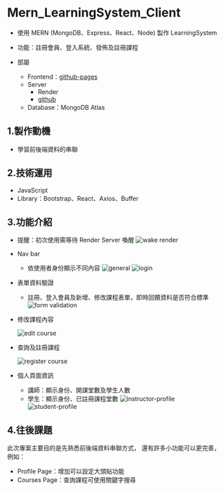 # Mern_LearningSystem_Client

- 使用 MERN (MongoDB、Express、React、Node) 製作 LearningSystem
- 功能：註冊會員、登入系統、發佈及註冊課程
- 部屬

  - Frontend：[github-pages](https://pin50195.github.io/Mern_LearningSystem_Client/)
  - Server
    - Render
    - [github](https://github.com/pin50195/Mern_LearningSystem_Server)
  - Database：MongoDB Atlas

## 1.製作動機

- 學習前後端資料的串聯

## 2.技術運用

- JavaScript
- Library：Bootstrap、React、Axios、Buffer

## 3.功能介紹

- 提醒：初次使用需等待 Render Server 喚醒
  ![wake render](https://github.com/pin50195/Mern_LearningSystem_Client/assets/156511146/4173e3a8-a776-4a39-ab9a-46424de933a6)

- Nav bar

  - 依使用者身份顯示不同內容
    ![general](https://github.com/pin50195/Mern_LearningSystem_Client/assets/156511146/2405e51c-c9b0-4a1d-8f62-695eb10b2b29)
    ![login](https://github.com/pin50195/Mern_LearningSystem_Client/assets/156511146/dc1c8715-338f-4e59-bace-c023ad2a014c)


- 表單資料驗證

  - 註冊、登入會員及新增、修改課程表單，即時回饋資料是否符合標準
    ![form validation](https://github.com/pin50195/Mern_LearningSystem_Client/assets/156511146/bf655441-4df4-4d46-839a-da725cfc2db2)


- 修改課程內容

  ![edit course](https://github.com/pin50195/Mern_LearningSystem_Client/assets/156511146/e438a0f1-185d-4bd7-9a67-94ee09dc688b)


- 查詢及註冊課程
  
  ![register course](https://github.com/pin50195/Mern_LearningSystem_Client/assets/156511146/6e819536-bf5b-436e-b49b-88d78e777e3d)

- 個人頁面資訊
  - 講師：顯示身份、開課堂數及學生人數
  - 學生：顯示身份、已註冊課程堂數
    ![instructor-profile](https://github.com/pin50195/Mern_LearningSystem_Client/assets/156511146/02e9de5f-0521-462e-bd96-54fdfb9b0d03)
    ![student-profile](https://github.com/pin50195/Mern_LearningSystem_Client/assets/156511146/6c970bf3-4889-48b9-9125-f7483ae8e617)


## 4.往後課題

此次專案主要目的是先熟悉前後端資料串聯方式，
還有許多小功能可以更完善，例如：

- Profile Page：增加可以設定大頭貼功能
- Courses Page：查詢課程可使用關鍵字搜尋
